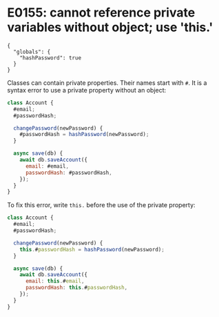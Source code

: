 # E0155: cannot reference private variables without object; use 'this.'

```config-for-examples
{
  "globals": {
    "hashPassword": true
  }
}
```

Classes can contain private properties. Their names start with `#`. It is a
syntax error to use a private property without an object:

```javascript
class Account {
  #email;
  #passwordHash;

  changePassword(newPassword) {
    #passwordHash = hashPassword(newPassword);
  }

  async save(db) {
    await db.saveAccount({
      email: #email,
      passwordHash: #passwordHash,
    });
  }
}
```

To fix this error, write `this.` before the use of the private property:

```javascript
class Account {
  #email;
  #passwordHash;

  changePassword(newPassword) {
    this.#passwordHash = hashPassword(newPassword);
  }

  async save(db) {
    await db.saveAccount({
      email: this.#email,
      passwordHash: this.#passwordHash,
    });
  }
}
```
